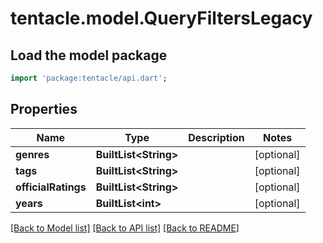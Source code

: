 # tentacle.model.QueryFiltersLegacy

## Load the model package
```dart
import 'package:tentacle/api.dart';
```

## Properties
Name | Type | Description | Notes
------------ | ------------- | ------------- | -------------
**genres** | **BuiltList&lt;String&gt;** |  | [optional] 
**tags** | **BuiltList&lt;String&gt;** |  | [optional] 
**officialRatings** | **BuiltList&lt;String&gt;** |  | [optional] 
**years** | **BuiltList&lt;int&gt;** |  | [optional] 

[[Back to Model list]](../README.md#documentation-for-models) [[Back to API list]](../README.md#documentation-for-api-endpoints) [[Back to README]](../README.md)


